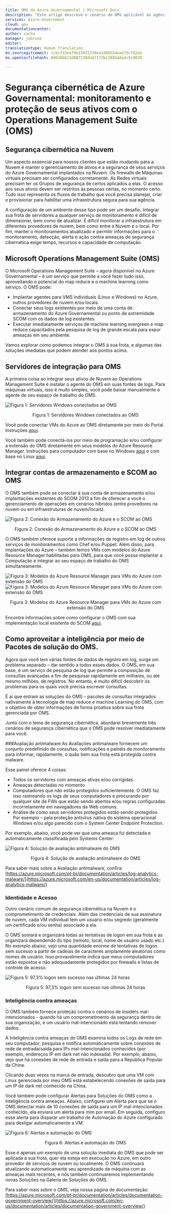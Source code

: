 ```yaml
---
title: OMS do Azure Governamental | Microsoft Docs
description: "Este artigo descreve o cenário do OMS aplicável às agências e provedores de solução do governo dos EUA"
services: Azure-Government
cloud: gov
documentationcenter: 
author: sacha
manager: jobruno
editor: 
translationtype: Human Translation
ms.sourcegitcommit: ccbcf15eaf9b13625338ea1d66554eae7dc7d2eb
ms.openlocfilehash: 0d010bb21d807239da37172bc2885ddadc5c8028

---
```


# <a name="azure-government-cybersecurity-monitoring-and-securing-your-assets-with-operations-management-suite-oms"></a>Segurança cibernética de Azure Governamental: monitoramento e proteção de seus ativos com o Operations Management Suite (OMS)

## <a name="cybersecurity-in-the-cloud"></a>Segurança cibernética na Nuvem
Um aspecto essencial para nossos clientes que estão mudando para a Nuvem é manter o gerenciamento de ativos e a segurança de seus serviços do Azure Governamental implantados na Nuvem. Os firewalls de Máquinas virtuais precisam ser configurados corretamente. As Redes virtuais precisam ter os Grupos de segurança de certos aplicados a elas. O acesso aos seus ativos devem ser restritos às pessoas certas, no momento certo. Tudo isso representa os fluxos de trabalho que você precisa planejar, criar e provisionar para habilitar uma infraestrutura segura para sua agência.

A configuração de um ambiente desse tipo pode ser um desafio. Integrar sua frota de servidores a qualquer serviço de monitoramento é difícil de dimensionar, bem como de atualizar. É difícil monitorar a infraestrutura em diferentes provedores de nuvem, bem como entre a Nuvem e o local. Por fim, manter o monitoramentos atualizado e permitir informações para o monitoramento, detecção, alerta e ação contra ameaças de segurança cibernética exige tempo, recursos e capacidade de computação.

## <a name="microsoft-operations-management-suite-oms"></a>Microsoft Operations Management Suite (OMS)
O Microsoft Operations Management Suite – agora disponível no Azure Governamental – é um serviço que permite a você fazer tudo isso, aproveitando o potencial do map reduce e o machine learning como serviço. O OMS pode:
* Implantar agentes para VMS individuais (Linux e Windows) no Azure, outros provedores de nuvem e/ou locais.
* Conectar seus logs existentes por meio de uma conta de armazenamento do Azure Governamental ou ponto de extremidade SCOM com os dados de log existentes.
* Executar imediatamente serviços de machine learning evergreen e map reduce capacitados pela pesquisa de log de grande escala para expor ameaças em seu ambiente.

Vamos explorar como podemos integrar o OMS à sua frota, e algumas das soluções imediatas que podem atender aos pontos acima.

## <a name="onboarding-servers-to-oms"></a>Servidores de integração para OMS
A primeira coisa ao integrar seus ativos de Nuvem ao Operations Management Suite é instalar o agente do OMS em suas fontes de logs.
Para máquinas virtuais, isso é muito simples, você pode baixar manualmente o agente de seu espaço de trabalho do OMS.

![Figura 1: Servidores Windows conectados ao OMS](./media/documentation-government-oms-figure1.png)
<p align="center">Figura 1: Servidores Windows conectados ao OMS</p>

Você pode conectar VMs do Azure ao OMS diretamente por meio do Portal. Instruções [aqui](https://blogs.technet.microsoft.com/momteam/2016/02/10/new-ways-to-enable-log-analytics-oms-on-your-azure-vms/).

Você também pode conectá-los por meio de programação e/ou configurar a extensão do OMS diretamente em seus modelos do Azure Resource Manager. Instruções para computador com base no Windows [aqui](https://docs.microsoft.com/en-us/azure/log-analytics/log-analytics-windows-agents) e com base no Linux [aqui](https://docs.microsoft.com/en-us/azure/log-analytics/log-analytics-linux-agents).

## <a name="onboarding-storage-accounts-and-scom-to-oms"></a>Integrar contas de armazenamento e SCOM ao OMS
O OMS também pode se conectar à sua conta de armazenamento e/ou implantações existentes do SCOM 2013 a fim de oferecer a você o gerenciamento de operações em cenários híbridos (entre provedores na nuvem ou em infraestruturas de nuvem/locais).

![Figura 2: Conexão do Armazenamento do Azure e o SCOM ao OMS](./media/documentation-government-oms-figure2.png)
<p align="center">Figura 2: Conexão do Armazenamento do Azure e o SCOM ao OMS</p>

O OMS também oferece suporte a informações de registro em log de outros serviços de monitoramentos como Chef e/ou Puppet. Além disso, para implantações do Azure – também temos VMs com modelos do Azure Resource Manager habilitadas para OMS, para que você possa implantar a Computação e integrar ao seu espaço de trabalho do OMS simultaneamente. 

![Figura 3: Modelos do Azure Resource Manager para VMs do Azure com extensão do OMS](./media/documentation-government-oms-figure3a.png)
![Figura 3: Modelos do Azure Resource Manager para VMs do Azure com extensão do OMS](./media/documentation-government-oms-figure3b.png)
<p align="center">Figura 3: Modelos do Azure Resource Manager para VMs do Azure com extensão do OMS</p>

Encontre informações sobre como configurar o OMS com sua implementação local existente do SCOM [aqui](https://docs.microsoft.com/en-us/azure/log-analytics/log-analytics-om-agents).

## <a name="leveraging-intelligence-through-oms-solution-packs"></a>Como aproveitar a inteligência por meio de Pacotes de solução do OMS.
Agora que você tem várias fontes de dados de registro em log, surge um problema separado – dar sentido a todos esses dados.
O OMS, em sua base, é um serviço de pesquisa de log que permite a composição de consultas avançadas a fim de pesquisar rapidamente em milhares, ou até mesmo milhões, de registros. No entanto, é muito difícil descobrir os problemas para os quais você precisa escrever consultas.

É aí que entram as soluções do OMS – pacotes de consultas integrados nativamente à tecnologia de map reduce e machine Learning do OMS, com o objetivo de obter informações de forma proativa sobre sua frota gerenciada por OMS.

Junto com o tema de segurança cibernética, abordarei brevemente três cenários de segurança cibernética que o OMS pode resolver imediatamente para você.

###<a name="antimalware-assessment"></a>Avaliação antimalware
As Avaliações antimalware fornecem um conjunto predefinido de consultas, notificações e painéis de monitoramento para informar, rapidamente, o quão bem sua frota está protegida contra malware.

Esse painel oferece 4 coisas:
* Todos os servidores com ameaças ativas e/ou corrigidas.
* Ameaças detectadas no momento
* Computadores que não estão protegidos suficientemente. O OMS faz isso rastreando os logs de seus computadores e procurando por qualquer site de FWs que estão sendo abertos e/ou regras configuradas incorretamente em navegadores da Web comuns.
* Análise de como seus servidores protegidos estão sendo protegidos. Por exemplo – pela proteção antivírus nativa do sistema operacional Windows e/ou algo parecido com o System Center Endpoint Protection.

Por exemplo, abaixo, você pode ver que uma ameaça foi detectada e automaticamente classificada pelo Systems Center:

![Figura 4: Solução de avaliação antimalware do OMS](./media/documentation-government-oms-figure4.png)
<p align="center">Figura 4: Solução de avaliação antimalware do OMS</p>

Para saber mais sobre a Avaliação antimalware, confira: [https://azure.microsoft.com/pt-br/documentation/articles/log-analytics-malware/](https://azure.microsoft.com/en-us/documentation/articles/log-analytics-malware/)

### <a name="identity-and-access"></a>Identidade e Acesso
Outro cenário comum de segurança cibernética na Nuvem é o comprometimento de credenciais. Além das credenciais de sua assinatura de nuvem, cada VM individual tem um usuário e/ou segredo (geralmente um certificado e/ou senha) associado a ela.

O OMS somará e organizará todas as tentativas de logon em sua frota e as organizará dependendo do tipo (remoto, local, nome de usuário usado etc.) No exemplo abaixo, vejo uma quantidade enorme de tentativas de logon sem sucesso a partir de cadeias de caracteres amplamente aleatórias como nomes de usuário. Isso provavelmente indica que meus computadores estão expostos e não adequadamente protegidos por firewalls e listas de controle de acesso.

![Figura 5: 97,3% logon sem sucesso nas últimas 24 horas](./media/documentation-government-oms-figure5.png)
<p align="center">Figura 5: 97,3% logon sem sucesso nas últimas 24 horas</p>

### <a name="threat-intelligence"></a>Inteligência contra ameaças
O OMS também fornece proteção contra o cenários de insiders mal-intencionados – quando há um comprometimento da segurança dentro de sua organização, e um usuário mal-intencionado está tentando remover dados.

A Inteligência contra ameaças do OMS examina todos os Logs de rede em seu computador, pesquisa e notifica automaticamente sobre conexões de rede de entrada/saída para IPs mal-intencionados conhecidos (por exemplo, endereços IP em dark net não indexada).
Por exemplo, abaixo, vejo que há conexões de rede de entrada e saída para a República Popular da China. 

Clicando duas vezes na marca de entrada, descubro que uma VM com Linux gerenciada por meu OMS está estabelecendo conexões de saída para um IP de dark net conhecido na China.

Você também pode configurar Alertas para Soluções do OMS como a Inteligência contra ameaças. Abaixo, configurei um Alerta para que se o OMS detectar mais de 10 conexões de saída para um IP mal-intencionados conhecido, ela enviará um alerta para mim por email. Em seguida, configuro esse alerta para disparar um trabalho de Automação do Azure configurado para desligar automaticamente a VM.

![Figura 6: Alertas e automação do OMS](./media/documentation-government-oms-figure6.png)
<p align="center">Figura 6: Alertas e automação do OMS</p>

Esse é apenas um exemplo de uma solução imediata do OMS que pode ser aplicada à sua frota, quer ela esteja em execução no Azure, em outro provedor de serviços de nuvem ou localmente.
O OMS continuará atualizando automaticamente seu aprendizado de máquina com as ameaças mais recentes, e nós também continuaremos implementando novas Soluções na Galeria de Soluções do OMS.

Para saber mais sobre o OMS, veja nossa página de documentação: [https://azure.microsoft.com/pt-br/documentation/articles/documentation-government-overview/](https://azure.microsoft.com/en-us/documentation/articles/documentation-government-overview/) 



<!--HONumber=Nov16_HO4-->


